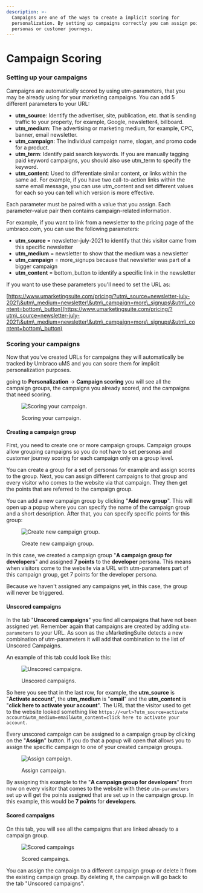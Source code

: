 ```yaml
---
description: >-
  Campaigns are one of the ways to create a implicit scoring for
  personalization. By setting up campaigns correctly you can assign points to
  personas or customer journeys.
---
```


# Campaign Scoring

### Setting up your campaigns

Campaigns are automatically scored by using utm-parameters, that you may be already using for your marketing campaigns. You can add 5 different parameters to your URL:

* **utm\_source**: Identify the advertiser, site, publication, etc. that is sending traffic to your property, for example, Google, newsletter4, billboard.
* **utm\_medium**: The advertising or marketing medium, for example, CPC, banner, email newsletter.
* **utm\_campaign**: The individual campaign name, slogan, and promo code for a product.
* **utm\_term**: Identify paid search keywords. If you are manually tagging paid keyword campaigns, you should also use utm\_term to specify the keyword.
* **utm\_content**: Used to differentiate similar content, or links within the same ad. For example, if you have two call-to-action links within the same email message, you can use utm\_content and set different values for each so you can tell which version is more effective.

Each parameter must be paired with a value that you assign. Each parameter-value pair then contains campaign-related information.

For example, if you want to link from a newsletter to the pricing page of the umbraco.com, you can use the following parameters:

* **utm\_source** = newsletter-july-2021 to identify that this visitor came from this specific newsletter
* **utm\_medium** = newsletter to show that the medium was a newsletter
* **utm\_campaign** = more\_signups because that newsletter was part of a bigger campaign
* **utm\_content** = bottom\_button to identify a specific link in the newsletter

If you want to use these parameters you'll need to set the URL as:

[https://www.umarketingsuite.com/pricing/?utm\_source=newsletter-july-2021\&utm\_medium=newsletter\&utm\_campaign=more\_signups\&utm\_content=bottom\_button](https://www.umarketingsuite.com/pricing/?utm\_source=newsletter-july-2021\&utm\_medium=newsletter\&utm\_campaign=more\_signups\&utm\_content=bottom\_button)

### Scoring your campaigns

Now that you've created URLs for campaigns they will automatically be tracked by Umbraco uMS and you can score them for implicit personalization purposes.

going to **Personalization** -> **Campaign scoring** you will see all the campaign groups, the campaigns you already scored, and the campaigns that need scoring.

<figure><img src="../../../.gitbook/assets/image (6) (3).png" alt="Scoring your campaign."><figcaption><p>Scoring your campaign.</p></figcaption></figure>

#### Creating a campaign group

First, you need to create one or more campaign groups. Campaign groups allow grouping campaigns so you do not have to set personas and customer journey scoring for each campaign only on a group level.

You can create a group for a set of personas for example and assign scores to the group. Next, you can assign different campaigns to that group and every visitor who comes to the website via that campaign. They then get the points that are referred to the campaign group.

You can add a new campaign group by clicking "**Add new group**". This will open up a popup where you can specify the name of the campaign group and a short description. After that, you can specify specific points for this group:

<div align="left">

<figure><img src="../../../.gitbook/assets/image (7) (2).png" alt="Create new campaign group."><figcaption><p>Create new campaign group.</p></figcaption></figure>

</div>

In this case, we created a campaign group "**A campaign group for developers**" and assigned **7 points** to the **developer** persona. This means when visitors come to the website via a URL with utm-parameters part of this campaign group, get 7 points for the developer persona.

Because we haven't assigned any campaigns yet, in this case, the group will never be triggered.

#### Unscored campaigns

In the tab "**Unscored campaigns**" you find all campaigns that have not been assigned yet. Remember again that campaigns are created by adding `utm-parameters` to your URL. As soon as the uMarketingSuite detects a new combination of utm-parameters it will add that combination to the list of Unscored Campaigns.

An example of this tab could look like this:

<figure><img src="../../../.gitbook/assets/image (8) (1).png" alt="Unscored campaigns."><figcaption><p>Unscored campaigns.</p></figcaption></figure>

So here you see that in the last row, for example, the **utm\_source** is "**Activate account**", the **utm\_medium** is "**email**" and the **utm\_content** is "**click here to activate your account**". The URL that the visitor used to get to the website looked something like `https://<url>?utm_source=activate account&utm_medium=email&utm_content=click here to activate your account.`

Every unscored campaign can be assigned to a campaign group by clicking on the "**Assign**" button. If you do that a popup will open that allows you to assign the specific campaign to one of your created campaign groups.

<div align="left">

<figure><img src="../../../.gitbook/assets/image (10).png" alt="Assign campaign."><figcaption><p>Assign campaign.</p></figcaption></figure>

</div>

By assigning this example to the "**A campaign group for developers**" from now on every visitor that comes to the website with these `utm-parameters` set up will get the points assigned that are set up in the campaign group. In this example, this would be **7 points** for **developers**.

#### Scored campaigns

On this tab, you will see all the campaigns that are linked already to a campaign group.

<figure><img src="../../../.gitbook/assets/image (11).png" alt="Scored campaings"><figcaption><p>Scored campaings.</p></figcaption></figure>

You can assign the campaign to a different campaign group or delete it from the existing campaign group. By deleting it, the campaign will go back to the tab "Unscored campaigns".
